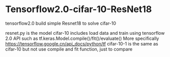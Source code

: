 # Tensorflow2.0-cifar-10-ResNet18
tensorflow2.0 build simple Resnet18 to solve cifar-10

resnet.py is the model
cifar-10 includes load data and train using tensorflow 2.0 API such as tf.keras.Model.compile()/fit()/evaluate()
More specifically https://tensorflow.google.cn/api_docs/python/tf
cifar-10-1 is the same as cifar-10 but not use compile and fit function, just to compare
